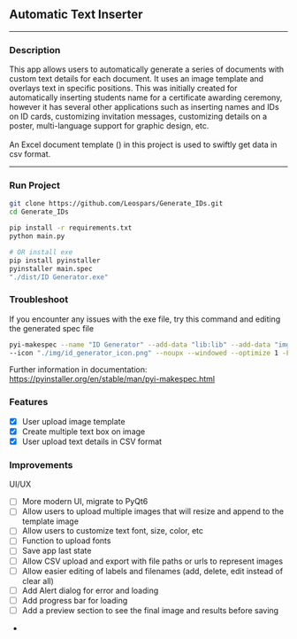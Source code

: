 ## Automatic Text Inserter

<hr>

### Description

This app allows users to automatically generate a series of documents with custom text details for each document.
It uses an image template and overlays text in specific positions. This was initially created for automatically
inserting
students name for a certificate awarding ceremony, however it has several other applications such as inserting names and
IDs on ID cards, customizing invitation messages, customizing details on a poster, 
multi-language support for graphic design, etc. <br>
<br>
An Excel document template () in this project is used to swiftly get data in csv format.
<hr>

### Run Project
```bash
git clone https://github.com/Leospars/Generate_IDs.git
cd Generate_IDs

pip install -r requirements.txt
python main.py

# OR install exe
pip install pyinstaller
pyinstaller main.spec
"./dist/ID Generator.exe"
```

### Troubleshoot
If you encounter any issues with the exe file, try this command and editing the generated spec file
```bash
pyi-makespec --name "ID Generator" --add-data "lib:lib" --add-data "img/no-image.png:img" --add-data "font:font" \
--icon "./img/id_generator_icon.png" --noupx --windowed --optimize 1 -F main.py
```
Further information in documentation: https://pyinstaller.org/en/stable/man/pyi-makespec.html

### Features

- [x] User upload image template
- [x] Create multiple text box on image
- [x] User upload text details in CSV format

### Improvements
UI/UX
- [ ] More modern UI, migrate to PyQt6
- [ ] Allow users to upload multiple images that will resize and 
  append to the template image
- [ ] Allow users to customize text font, size, color, etc
- [ ] Function to upload fonts
- [ ] Save app last state
- [ ] Allow CSV upload and export with file paths or urls to represent images
- [ ] Allow easier editing of labels and filenames (add, delete, edit instead of clear all)
- [ ] Add Alert dialog for error and loading
- [ ] Add progress bar for loading
- [ ] Add a preview section to see the final image and results before saving
- 